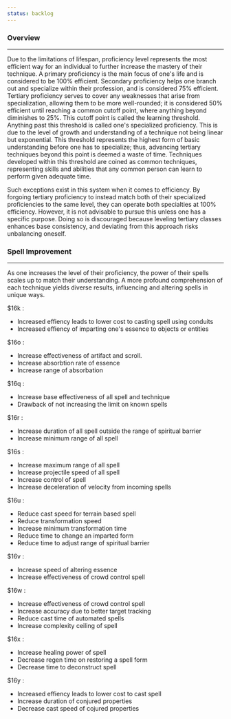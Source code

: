 ```yaml
---
status: backlog
---
```

### Overview  
---  
Due to the limitations of lifespan, proficiency level represents the most efficient way for an individual to further increase the mastery of their technique. A primary proficiency is the main focus of one's life and is considered to be 100% efficient. Secondary proficiency helps one branch out and specialize within their profession, and is considered 75% efficient. Tertiary proficiency serves to cover any weaknesses that arise from specialization, allowing them to be more well-rounded; it is considered 50% efficient until reaching a common cutoff point, where anything beyond diminishes to 25%. This cutoff point is called the learning threshold. Anything past this threshold is called one's specialized proficiency. This is due to the level of growth and understanding of a technique not being linear but exponential. This threshold represents the highest form of basic understanding before one has to specialize; thus, advancing tertiary techniques beyond this point is deemed a waste of time. Techniques developed within this threshold are coined as common techniques, representing skills and abilities that any common person can learn to perform given adequate time.  
  
Such exceptions exist in this system when it comes to efficiency. By forgoing tertiary proficiency to instead match both of their specialized proficiencies to the same level, they can operate both specialties at 100% efficiency. However, it is not advisable to pursue this unless one has a specific purpose. Doing so is discouraged because leveling tertiary classes enhances base consistency, and deviating from this approach risks unbalancing oneself.  
  
### Spell Improvement  
---  
As one increases the level of their proficiency, the power of their spells scales up to match their understanding. A more profound comprehension of each technique yields diverse results, influencing and altering spells in unique ways.  
  
$16k :  
- Increased effiency leads to lower cost to casting spell using conduits  
- Increased effiency of imparting one's essence to objects or entities  
  
$16o :  
- Increase effectiveness of artifact and scroll.  
- Increase absorbtion rate of essence  
- Increase range of absorbation  
  
$16q :  
- Increase base effectiveness of all spell and technique  
- Drawback of not increasing the limit on known spells  
  
$16r :  
- Increase duration of all spell outside the range of spiritual barrier  
- Increase minimum range of all spell  
  
$16s :  
- Increase maximum range of all spell  
- Increase projectile speed of all spell  
- Increase control of spell  
- Increase deceleration of velocity from incoming spells  
  
$16u :  
- Reduce cast speed for terrain based spell  
- Reduce transformation speed  
- Increase minimum transformation time  
- Reduce time to change an imparted form  
- Reduce time to adjust range of spiritual barrier  
  
$16v :  
- Increase speed of altering essence  
- Increase effectiveness of crowd control spell  
  
$16w :  
- Increase effectiveness of crowd control spell  
- Increase accuracy due to better target tracking  
- Reduce cast time of automated spells  
- Increase complexity ceiling of spell  
  
$16x :  
- Increase healing power of spell  
- Decrease regen time on restoring a spell form  
- Decrease time to deconstruct spell  
  
$16y :  
- Increased effiency leads to lower cost to cast spell  
- Increase duration of conjured properties  
- Decrease cast speed of cojured properties